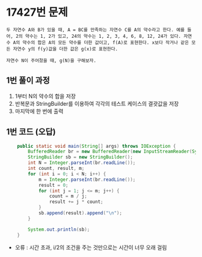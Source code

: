 # 17427번 문제

```
두 자연수 A와 B가 있을 때, A = BC를 만족하는 자연수 C를 A의 약수라고 한다. 예를 들어, 2의 약수는 1, 2가 있고, 24의 약수는 1, 2, 3, 4, 6, 8, 12, 24가 있다. 자연수 A의 약수의 합은 A의 모든 약수를 더한 값이고, f(A)로 표현한다. x보다 작거나 같은 모든 자연수 y의 f(y)값을 더한 값은 g(x)로 표현한다.

자연수 N이 주어졌을 때, g(N)을 구해보자.
```

## 1번 풀이 과정
 1. 1부터 N의 약수의 합을 저장
 2. 반복문과 StringBuilder를 이용하여 각각의 테스트 케이스의 결괏값을 저장
 3. 마지막에 한 번에 출력

## 1번 코드 (오답)
```java
    public static void main(String[] args) throws IOException {
        BufferedReader br = new BufferedReader(new InputStreamReader(System.in));
        StringBuilder sb = new StringBuilder();
        int N = Integer.parseInt(br.readLine());
        int count, result, m;
        for (int i = 0; i < N; i++) {
            m = Integer.parseInt(br.readLine());
            result = 0;
            for (int j = 1; j <= m; j++) {
                count = m / j;
                result += j * count;
            }
            sb.append(result).append("\n");
        }

        System.out.println(sb);
    }
```
* 오류 : 시간 초과, i/2의 조건을 주는 것만으로는 시간이 너무 오래 걸림